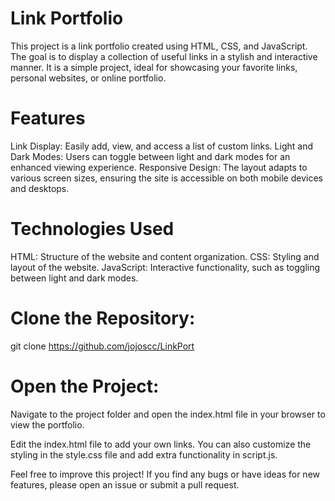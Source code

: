 # Link Portfolio
This project is a link portfolio created using HTML, CSS, and JavaScript. The goal is to display a collection of useful links in a stylish and interactive manner. It is a simple project, ideal for showcasing your favorite links, personal websites, or online portfolio.

# Features
Link Display: Easily add, view, and access a list of custom links.
Light and Dark Modes: Users can toggle between light and dark modes for an enhanced viewing experience.
Responsive Design: The layout adapts to various screen sizes, ensuring the site is accessible on both mobile devices and desktops.

# Technologies Used

HTML: Structure of the website and content organization.
CSS: Styling and layout of the website.
JavaScript: Interactive functionality, such as toggling between light and dark modes.


# Clone the Repository:

git clone https://github.com/jojoscc/LinkPort


# Open the Project:

Navigate to the project folder and open the index.html file in your browser to view the portfolio.


Edit the index.html file to add your own links.
You can also customize the styling in the style.css file and add extra functionality in script.js.

Feel free to improve this project! If you find any bugs or have ideas for new features, please open an issue or submit a pull request.
